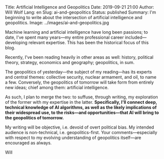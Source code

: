 Title: Artificial Intelligence and Geopolitics
Date: 2019-09-21 21:00
Author: Will Wolf
Lang: en
Slug: ai-and-geopolitics
Status: published
Summary: I'm beginning to write about the intersection of artificial intelligence and geopolitics.
Image: ../images/ai-and-geopolitics.jpg

Machine learning and artificial intelligence have long been passions; to date, I've spent many years—my entire professional career included—developing relevant expertise. This has been the historical focus of this blog.

Recently, I've been reading heavily in other areas as well: history, political theory, strategy, economics and geography; geopolitics, in sum.

The geopolitics of yesterday—the subject of my reading—has its experts and central themes: collective security, nuclear armament, and oil, to name a few. Conversely, the geopolitics of tomorrow will take form from entirely new ideas; chief among them: artificial intelligence.

As such, I plan to merge the two: to suffuse, through writing, my exploration of the former with my expertise in the latter. **Specifically, I'll connect deep, technical knowledge of AI algorithms, as well as the likely implications of their widespread use, to the risks—and opportunities—that AI will bring to the geopolitics of tomorrow.**

My writing will be objective, i.e. devoid of overt political bias. My intended audience is non-technical, i.e. geopolitics-first. Your comments—especially with respect to my evolving understanding of geopolitics itself—are encouraged as always.

Will
